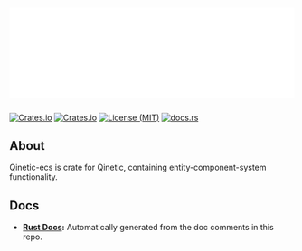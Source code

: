 # [![Qinetic](../../assets/qinetic_logo.svg)]()

[![Crates.io](https://img.shields.io/crates/v/qinetic_ecs.svg)](https://crates.io/crates/qinetic_ecs)
[![Crates.io](https://img.shields.io/crates/d/qinetic_ecs.svg)](https://crates.io/crates/qinetic_ecs)
[![License (MIT)](https://img.shields.io/crates/l/qinetic_ecs.svg)](https://github.com/vl-mr-freeman/qinetic/blob/master/crates/qinetic_ecs/LICENSE)
[![docs.rs](https://img.shields.io/badge/docs-website-blue)](https://docs.rs/qinetic_ecs)

## About
Qinetic-ecs is crate for Qinetic, containing entity-component-system functionality.

## Docs
* **[Rust Docs](https://docs.rs/qinetic_ecs):** Automatically generated from the doc comments in this repo.
